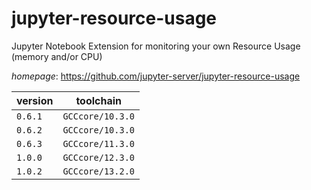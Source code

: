 # jupyter-resource-usage

Jupyter Notebook Extension for monitoring your own Resource Usage (memory and/or CPU)

*homepage*: <https://github.com/jupyter-server/jupyter-resource-usage>

version | toolchain
--------|----------
``0.6.1`` | ``GCCcore/10.3.0``
``0.6.2`` | ``GCCcore/10.3.0``
``0.6.3`` | ``GCCcore/11.3.0``
``1.0.0`` | ``GCCcore/12.3.0``
``1.0.2`` | ``GCCcore/13.2.0``
